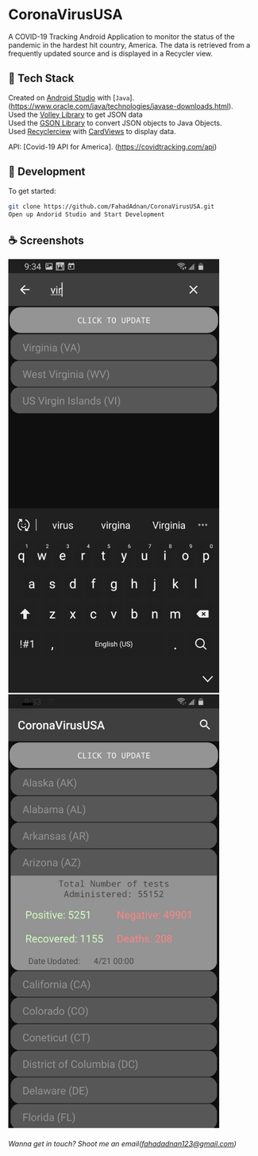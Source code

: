 # CoronaVirusUSA
A COVID-19 Tracking Android Application to monitor the status of the pandemic in the hardest hit country, America. The data is retrieved from a frequently updated source and is displayed in a Recycler view.  


## 🥞 Tech Stack

Created on [Android Studio](https://developer.android.com/studio) with [`Java`].(https://www.oracle.com/java/technologies/javase-downloads.html).  <br />
Used the [Volley Library](https://developer.android.com/training/volley) to get JSON data<br />
Used the [GSON Library](https://github.com/google/gson) to convert JSON objects to Java Objects.<br />
Used [Recyclerciew](https://developer.android.com/jetpack/androidx/releases/recyclerview)
with [CardViews](https://developer.android.com/jetpack/androidx/releases/cardview) to display data.<br />

API: [Covid-19 API for America]. (https://covidtracking.com/api)

## 🚀 Development

To get started:
```sh
git clone https://github.com/FahadAdnan/CoronaVirusUSA.git
Open up Andorid Studio and Start Development
```


## ☕ Screenshots 
<p float="left">
 <img src="https://github.com/FahadAdnan/CoronaVirusUSA/blob/master/screenshots/search_screenshot.jpg" width="425" />
 <img src="https://github.com/FahadAdnan/CoronaVirusUSA/blob/master/screenshots/clicked_screenshot.jpg" width="425"/>
</p>




###### Wanna get in touch? Shoot me an email(fahadadnan123@gmail.com)
